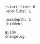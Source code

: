 ```{include} ../README.md
:start-line: 0
:end-line: 1
```

```{toctree}
:maxdepth: 1
:hidden:

guide
changelog
```

